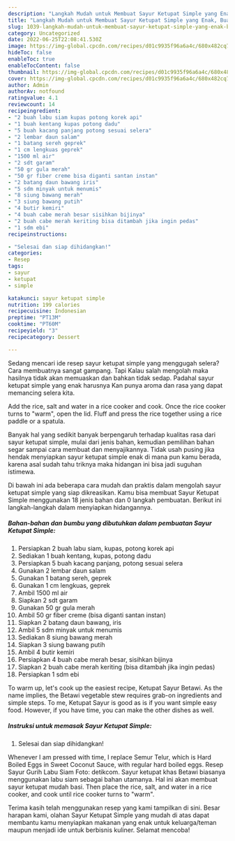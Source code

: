 ```yaml
---
description: "Langkah Mudah untuk Membuat Sayur Ketupat Simple yang Enak, Buat Buka Puasa}"
title: "Langkah Mudah untuk Membuat Sayur Ketupat Simple yang Enak, Buat Buka Puasa}"
slug: 1039-langkah-mudah-untuk-membuat-sayur-ketupat-simple-yang-enak-buat-buka-puasa
category: Uncategorized
date: 2022-06-25T22:08:41.530Z
image: https://img-global.cpcdn.com/recipes/d01c9935f96a6a4c/680x482cq70/sayur-ketupat-simple-foto-resep-utama.jpg
hideToc: false
enableToc: true
enableTocContent: false
thumbnail: https://img-global.cpcdn.com/recipes/d01c9935f96a6a4c/680x482cq70/sayur-ketupat-simple-foto-resep-utama.jpg
cover: https://img-global.cpcdn.com/recipes/d01c9935f96a6a4c/680x482cq70/sayur-ketupat-simple-foto-resep-utama.jpg
author: Admin
authorAv: notfound
ratingvalue: 4.1
reviewcount: 14
recipeingredient:
- "2 buah labu siam kupas potong korek api"
- "1 buah kentang kupas potong dadu"
- "5 buah kacang panjang potong sesuai selera"
- "2 lembar daun salam"
- "1 batang sereh geprek"
- "1 cm lengkuas geprek"
- "1500 ml air"
- "2 sdt garam"
- "50 gr gula merah"
- "50 gr fiber creme bisa diganti santan instan"
- "2 batang daun bawang iris"
- "5 sdm minyak untuk menumis"
- "8 siung bawang merah"
- "3 siung bawang putih"
- "4 butir kemiri"
- "4 buah cabe merah besar sisihkan bijinya"
- "2 buah cabe merah keriting bisa ditambah jika ingin pedas"
- "1 sdm ebi"
recipeinstructions:

- "Selesai dan siap dihidangkan!"
categories:
- Resep
tags:
- sayur
- ketupat
- simple

katakunci: sayur ketupat simple 
nutrition: 199 calories
recipecuisine: Indonesian
preptime: "PT13M"
cooktime: "PT60M"
recipeyield: "3"
recipecategory: Dessert

---
```



Sedang mencari ide resep sayur ketupat simple yang menggugah selera? Cara membuatnya sangat gampang. Tapi Kalau salah mengolah maka hasilnya tidak akan memuaskan dan bahkan tidak sedap. Padahal sayur ketupat simple yang enak harusnya Kan punya aroma dan rasa yang dapat memancing selera kita.


Add the rice, salt and water in a rice cooker and cook. Once the rice cooker turns to &#34;warm&#34;, open the lid. Fluff and press the rice together using a rice paddle or a spatula.

Banyak hal yang sedikit banyak berpengaruh terhadap kualitas rasa dari sayur ketupat simple, mulai dari jenis bahan, kemudian pemilihan bahan segar sampai cara membuat dan menyajikannya. Tidak usah pusing jika hendak menyiapkan sayur ketupat simple enak di mana pun kamu berada, karena asal sudah tahu triknya maka hidangan ini bisa jadi suguhan istimewa.


Di bawah ini ada beberapa cara mudah dan praktis dalam mengolah sayur ketupat simple yang siap dikreasikan. Kamu bisa membuat Sayur Ketupat Simple menggunakan 18 jenis bahan dan 0 langkah pembuatan. Berikut ini langkah-langkah dalam menyiapkan hidangannya.

<!--inarticleads1-->

##### Bahan-bahan dan bumbu yang dibutuhkan dalam pembuatan Sayur Ketupat Simple:

1. Persiapkan 2 buah labu siam, kupas, potong korek api
1. Sediakan 1 buah kentang, kupas, potong dadu
1. Persiapkan 5 buah kacang panjang, potong sesuai selera
1. Gunakan 2 lembar daun salam
1. Gunakan 1 batang sereh, geprek
1. Gunakan 1 cm lengkuas, geprek
1. Ambil 1500 ml air
1. Siapkan 2 sdt garam
1. Gunakan 50 gr gula merah
1. Ambil 50 gr fiber creme (bisa diganti santan instan)
1. Siapkan 2 batang daun bawang, iris
1. Ambil 5 sdm minyak untuk menumis
1. Sediakan 8 siung bawang merah
1. Siapkan 3 siung bawang putih
1. Ambil 4 butir kemiri
1. Persiapkan 4 buah cabe merah besar, sisihkan bijinya
1. Siapkan 2 buah cabe merah keriting (bisa ditambah jika ingin pedas)
1. Persiapkan 1 sdm ebi


To warm up, let&#39;s cook up the easiest recipe, Ketupat Sayur Betawi. As the name implies, the Betawi vegetable stew requires grab-on ingredients and simple steps. To me, Ketupat Sayur is good as is if you want simple easy food. However, if you have time, you can make the other dishes as well. 

<!--inarticleads2-->

##### Instruksi untuk memasak Sayur Ketupat Simple:


1. Selesai dan siap dihidangkan!

Whenever I am pressed with time, I replace Semur Telur, which is Hard Boiled Eggs in Sweet Coconut Sauce, with regular hard boiled eggs. Resep Sayur Gurih Labu Siam Foto: detikcom. Sayur ketupat khas Betawi biasanya menggunakan labu siam sebagai bahan utamanya. Hal ini akan membuat sayur ketupat mudah basi. Then place the rice, salt, and water in a rice cooker, and cook until rice cooker turns to &#34;warm&#34;. 

Terima kasih telah menggunakan resep yang kami tampilkan di sini. Besar harapan kami, olahan Sayur Ketupat Simple yang mudah di atas dapat membantu kamu menyiapkan makanan yang enak untuk keluarga/teman maupun menjadi ide untuk berbisnis kuliner. Selamat mencoba!
